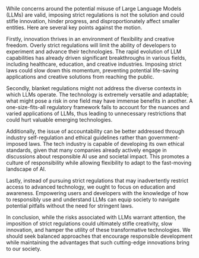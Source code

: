 While concerns around the potential misuse of Large Language Models (LLMs) are valid, imposing strict regulations is not the solution and could stifle innovation, hinder progress, and disproportionately affect smaller entities. Here are several key points against the motion.

Firstly, innovation thrives in an environment of flexibility and creative freedom. Overly strict regulations will limit the ability of developers to experiment and advance their technologies. The rapid evolution of LLM capabilities has already driven significant breakthroughs in various fields, including healthcare, education, and creative industries. Imposing strict laws could slow down this momentum, preventing potential life-saving applications and creative solutions from reaching the public.

Secondly, blanket regulations might not address the diverse contexts in which LLMs operate. The technology is extremely versatile and adaptable; what might pose a risk in one field may have immense benefits in another. A one-size-fits-all regulatory framework fails to account for the nuances and varied applications of LLMs, thus leading to unnecessary restrictions that could hurt valuable emerging technologies.

Additionally, the issue of accountability can be better addressed through industry self-regulation and ethical guidelines rather than government-imposed laws. The tech industry is capable of developing its own ethical standards, given that many companies already actively engage in discussions about responsible AI use and societal impact. This promotes a culture of responsibility while allowing flexibility to adapt to the fast-moving landscape of AI.

Lastly, instead of pursuing strict regulations that may inadvertently restrict access to advanced technology, we ought to focus on education and awareness. Empowering users and developers with the knowledge of how to responsibly use and understand LLMs can equip society to navigate potential pitfalls without the need for stringent laws. 

In conclusion, while the risks associated with LLMs warrant attention, the imposition of strict regulations could ultimately stifle creativity, slow innovation, and hamper the utility of these transformative technologies. We should seek balanced approaches that encourage responsible development while maintaining the advantages that such cutting-edge innovations bring to our society.